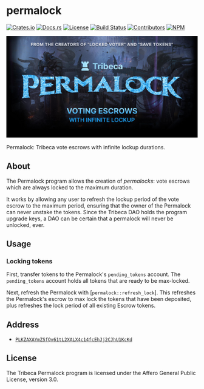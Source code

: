 # permalock

[![Crates.io](https://img.shields.io/crates/v/permalock)](https://crates.io/crates/permalock)
[![Docs.rs](https://img.shields.io/docsrs/permalock)](https://docs.rs/permalock)
[![License](https://img.shields.io/crates/l/permalock)](https://github.com/TribecaHQ/permalock/blob/master/LICENSE)
[![Build Status](https://img.shields.io/github/workflow/status/TribecaHQ/permalock/E2E/master)](https://github.com/TribecaHQ/permalock/actions/workflows/programs-e2e.yml?query=branch%3Amaster)
[![Contributors](https://img.shields.io/github/contributors/TribecaHQ/permalock)](https://github.com/TribecaHQ/permalock/graphs/contributors)
[![NPM](https://img.shields.io/npm/v/@tribecahq/permalock)](https://www.npmjs.com/package/@tribecahq/permalock)

<p align="center">
    <img src="https://raw.githubusercontent.com/TribecaHQ/permalock/master/images/banner.png" />
</p>

Permalock: Tribeca vote escrows with infinite lockup durations.

## About

The Permalock program allows the creation of *permalocks*: vote escrows which are always locked to the maximum duration.

It works by allowing any user to refresh the lockup period of the vote escrow to the maximum period,
ensuring that the owner of the Permalock can never unstake the tokens. Since the Tribeca DAO holds the program
upgrade keys, a DAO can be certain that a permalock will never be unlocked, ever.

## Usage

### Locking tokens

First, transfer tokens to the Permalock's `pending_tokens` account. The `pending_tokens` account holds all tokens that
are ready to be max-locked.

Next, refresh the Permalock with [`permalock::refresh_lock`]. This refreshes the Permalock's escrow
to max lock the tokens that have been deposited, plus refreshes the lock period of all existing Escrow tokens.

## Address

- [`PLKZAXAYmZSfQv61tL2XALX4c14fcEhJj2CJhU1KcKd`](https://explorer.solana.com/address/PLKZAXAYmZSfQv61tL2XALX4c14fcEhJj2CJhU1KcKd)

## License

The Tribeca Permalock program is licensed under the Affero General Public License, version 3.0.
